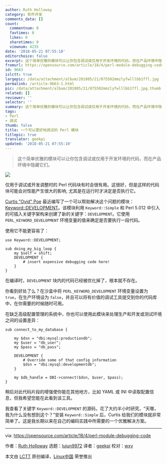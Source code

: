 ```yaml
---
author: Ruth Holloway
category: 软件开发
comments_data: []
count:
  commentnum: 0
  favtimes: 0
  likes: 0
  sharetimes: 0
  viewnum: 4235
date: '2018-05-21 07:55:10'
editorchoice: false
excerpt: 这个简单优雅的模块可以让你包含调试或仅用于开发环境的代码，而在产品环境中隐藏它们。
fromurl: https://opensource.com/article/18/4/perl-module-debugging-code
id: 9663
islctt: true
largepic: /data/attachment/album/201805/21/075502mmzlyfwlllbb1ffl.jpg
permalink: /article-9663-1.html
pic: /data/attachment/album/201805/21/075502mmzlyfwlllbb1ffl.jpg.thumb.jpg
related: []
reviewer: ''
selector: ''
summary: 这个简单优雅的模块可以让你包含调试或仅用于开发环境的代码，而在产品环境中隐藏它们。
tags:
- Perl
- 调试
thumb: false
title: 一个可以更好地调试的 Perl 模块
titlepic: true
translator: geekpi
updated: '2018-05-21 07:55:10'
---
```



> 
> 这个简单优雅的模块可以让你包含调试或仅用于开发环境的代码，而在产品环境中隐藏它们。
> 
> 
> 


![](/data/attachment/album/201805/21/075502mmzlyfwlllbb1ffl.jpg)


仅用于调试或开发调整时的 Perl 代码块有时会很有用。这很好，但是这样的代码块可能会对性能产生很大的影响, 尤其是在运行时才决定是否执行它。


[Curtis "Ovid" Poe](https://metacpan.org/author/OVID) 最近编写了一个可以帮助解决这个问题的模块：[Keyword::DEVELOPMENT](https://metacpan.org/pod/release/OVID/Keyword-DEVELOPMENT-0.04/lib/Keyword/DEVELOPMENT.pm)。该模块利用 `Keyword::Simple` 和 Perl 5.012 中引入的可插入关键字架构来创建了新的关键字：`DEVELOPMENT`。它使用 `PERL_KEYWORD_DEVELOPMENT` 环境变量的值来确定是否要执行一段代码。


使用它不能更容易了：



```
use Keyword::DEVELOPMENT;

sub doing_my_big_loop {
    my $self = shift;
    DEVELOPMENT {
        # insert expensive debugging code here!
    }
}

```

在编译时，`DEVELOPMENT` 块内的代码已经被优化掉了，根本就不存在。


你看到好处了么？在沙盒中将 `PERL_KEYWORD_DEVELOPMENT` 环境变量设置为 `true`，在生产环境设为 `false`，并且可以将有价值的调试工具提交到你的代码库中，在你需要的时候随时可用。


在缺乏高级配置管理的系统中，你也可以使用此模块来处理生产和开发或测试环境之间的设置差异：



```
sub connect_to_my_database {

    my $dsn = "dbi:mysql:productiondb";
    my $user = "db_user";
    my $pass = "db_pass";

    DEVELOPMENT {
        # Override some of that config information
        $dsn = "dbi:mysql:developmentdb";
    }

    my $db_handle = DBI->connect($dsn, $user, $pass);
}

```

稍后对此代码片段的增强使你能在其他地方，比如 YAML 或 INI 中读取配置信息，但我希望您能在此看到该工具。


我查看了关键字 `Keyword::DEVELOPMENT` 的源码，花了大约半小时研究，“天哪，我为什么没有想到这个？”安装 `Keyword::Simple` 后，Curtis 给我们的模块就非常简单了。这是我长期以来在自己的编码实践中所需要的一个优雅解决方案。




---


via: <https://opensource.com/article/18/4/perl-module-debugging-code>


作者：[Ruth Holloway](https://opensource.com/users/druthb) 选题：[lujun9972](https://github.com/lujun9972) 译者：[geekpi](https://github.com/geekpi) 校对：[wxy](https://github.com/wxy)


本文由 [LCTT](https://github.com/LCTT/TranslateProject) 原创编译，[Linux中国](https://linux.cn/) 荣誉推出